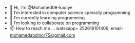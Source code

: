 - 👋 Hi, I’m @Mohamed09-kadiye
- 👀 I’m interested in computer science specially programming 
- 🌱 I’m currently learning programming
- 💞️ I’m looking to collaborate on programming
- 📫 How to reach me ... watssapp= 252619101409, email- mohamedabdinor75@gmail.com

<!---
Mohamed09-kadiye/Mohamed09-kadiye is a ✨ special ✨ repository because its `README.md` (this file) appears on your GitHub profile.
You can click the Preview link to take a look at your changes.
--->

